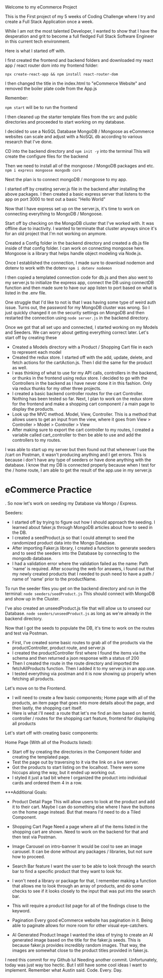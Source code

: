 Welcome to my eCommerce Project

This is the First project of my 5 weeks of Coding Challenge where I try and create a Full Stack Application once a week. 

While I am not the most talented Developer, I wanted to show that I have the desperation and grit to become a full fledged
Full Stack Software Engineer in this current tech environment. 


Here is what I started off with.

I first created the frontend and backend folders and downloaded my react app / react router dom into my frontend folder:

```npx create-react-app && npm install react-router-dom```

I then changed the title in the index.html to "eCommerce Website" and removed the boiler plate code from the App.js

Remember:

```npm start```
will be to run the frontend

I then cleaned up the starter template files from the src and public directories and proceeded to start working on my database.

I decided to use a NoSQL Database MongoDB / Mongoose as eCommerce websites can scale and adjust with a NoSQL db according to 
various research that I've done. 

CD into the backend directory and ```npm init -y``` into the terminal
This will create the configure files for the backend

Then we need to install all of the mongoose / MongoDB packages and etc.
```npm i express mongoose mongodb cors```

Next the plan is to connect mongoDB / mongoose to my app.

I started off by creating server.js file in the backend after installing the above packages. I then created a basic express server
that listens to the app on port 3000 to test out a basic "Hello World"

Now that I have express set up on the server.js, it's time to work on connecting everything to MongoDB / Mongoose.

Start off by checking on the MongoDB cluster that I've worked with. It was offline due to inactivity. I wanted to terminate that cluster anyways
since it's for an old project that I'm not working on anymore. 

Created a Config folder in the backend directory and created a db.js file inside of that config folder. I can work on connecting mongoose here. 
Mongoose is a library that helps handle object modeling via Node.js.

Once I established the connection, I made sure to download nodemon and dotenv to work with the dotenv
```npm i dotenv nodemon```

I then copied a templated connection code for db.js and then also went to my server.js to initialize the express app, connect the DB using connectDB function
and then made sure to have our app listen to port based on what is listed in the .env file.

One struggle that I'd like to not is that I was having some type of weird auth issue. Turns out, the password for my MongoDB cluster was wrong. So I just quickly changed it
on the security settings on MongoDB and then restarted the connection using
```node server.js``` 
in the backend directory.

Once we got that all set upo and connected, I started working on my Models and Seeders. We can worry about getting everything correct later. Let's start off by creating these
- Created a Models directory with a Product / Shopping Cart file in each to represent each model
- Created the redux store. I started off with the add, update, delete, and fetch actions for the cartAction.js. Then I did the same for the product as well.
- I was thinking of what to use for my API calls, controllers in the backend, or thunks in the frontend using redux store. I decided to go with the Controllers in the backend as I have never done it in this fashion. Only via redux thunks for my other three projects.
- I created a basic backend controller routes for the cart Controller. Nothing has been tested so far. Next, I plan to work on the redux store for the frontend and make a shopping cart component / a main page to display the products.
- Look up the MVC method. Model, View, Controller. This is a method that allows users to get an input from the view, where it goes from View > Controller > Model > Controller > View
- After making sure to export the cart controller to my routes, I created a variable called cart_controller to then be able to use and add the controllers to
my routes. 

I was able to start up my server but then found out that whenever I use the /cart on Postman, it wasn't producing anything and I get errors. 
This is because i don't have any type of seeders or have done anything with the database. I know that my DB is connected properly because when I test for the / 
home route, I am able to get the result of the app.use in my server.js <h1> eCommerce Practice </h1>. So now let's work on seeding my Database via Mongo / Express.

Seeders:
- I started off by trying to figure out how I should approach the seeding. I learned about faker.js through MongoDB articles about how to seed in the DB. 
- I created a seedProduct.js so that I could attempt to seed the randomized product data into the Mongo Database. 
- After importing Faker.js library, I created a function to generate seeders and to seed the seeders into the Database by connecting to the mongodb database.
- I had a validation error where the validation failed as the name: Path 'name' is required. After scouring the web for answers, i found out that my newly created products
that I needed to push need to have a path / name of 'name' prior to the productName. 

To run the seeder files you get on the backend directory and run in the terminal: 
```node seeders/seedProduct.js```
This should connect with MongoDB and show up in the Cluster. 

I've also created an unseedProduct.js file that will allow us to unseed our Database. 
```node seeders/unseedProduct.js```
as long as we're already in the backend directory. 

Now that I got the seeds to populate the DB, it's time to work on the routes and test via Postman. 
- First, I've created some basic routes to grab all of the products via the productController, product route, and server.js
- I created the productController first where I found the items via the schema and then returned a json response with a status of 200
- Then I created the route in the route directory and imported the fetchAllProducts function. Then I added it to my server.js in an app.use.
- I tested everything via postman and it is now showing up properly when fetching all products. 

Let's move on to the Frontend.
- I will need to create a few basic components; Home page with all of the products, an item page that goes into more details about the page, and then
lastly, the shopping cart itself. 
- Here is what i'll need: a route that let's me find an item based on itemId, controller / routes for the shopping cart feature, frontend for displaying all products

Let's start off with creating basic components:

Home Page (With all of the Products listed):
- Start off by creating the directories in the Component folder and creating the templated page. 
- Test the page out by traversing to it via the link on a live server. 
- Got the products to start listing on the localhost. There were some hiccups along the way, but it ended up working out. 
- I styled it just a tad bit where I organized the product into individual cards and ordered them 4 in a row. 

***Additional Goals:

- Product Detail Page 
This will allow users to look at the product and add it to their cart. 
Maybe I can do something else where I have the buttons on the home page instead. But that means I'd need to do a Tiled Component. 

- Shopping Cart Page
Need a page where all of the items listed in the shopping cart are shown. Need to work on the backend for that and then test via Postman. 

- Image Carousel on intro-banner
It would be cool to see an image carousel. It can be done without any packages / libraries, but not sure how to proceed. 

- Search Bar feature
I want the user to be able to look through the search bar to find a specific product that they want to look for. 
- I won't need a library or package for that, I remember making a function that allows me to look through an array of products, and do some checks to see if it looks closely to the input that was put into the search bar. 
- This will require a product list page for all of the findings close to the keyword. 

- Pagination
Every good eCommerce website has pagination in it. Being able to paginate allows for more room for other visual eye-catchers. 

- AI Generated Product Image
I wanted the idea of trying to create an AI generated image based on the title for the faker.js seeds. This is because faker.js provides incredibly
random images. That way, the images are somewhat close to the product titles provided in faker.js.

I need this commit for my Github lul
Needing another commit. Unfortunately, today was just way too hectic. But I still have some cool ideas I want to implement. 
Remember what Austin said. Code. Every. Day.

